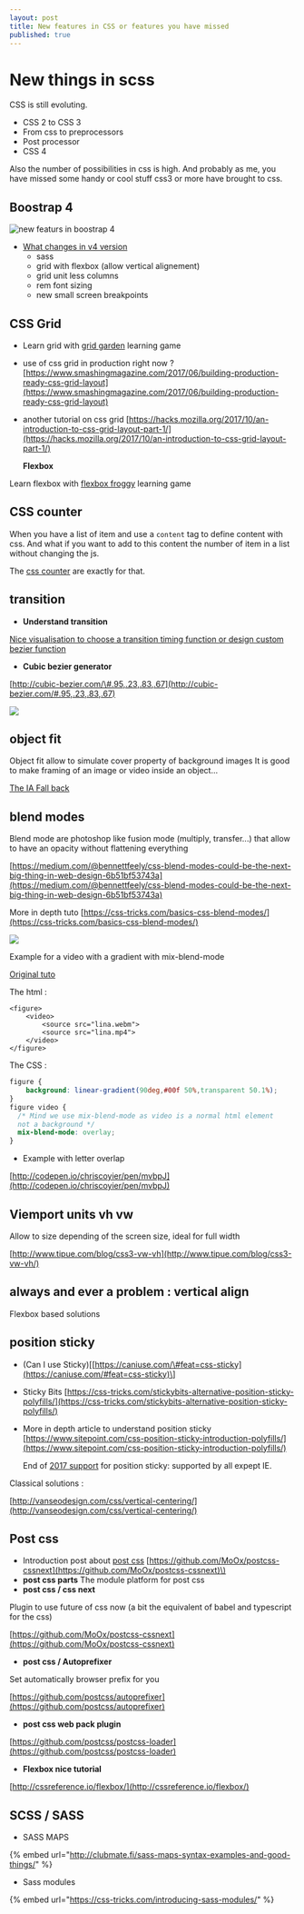 ```yaml
---
layout: post
title: New features in CSS or features you have missed
published: true
---
```


# New things in scss

CSS is still evoluting.

* CSS 2 to CSS 3
* From css to preprocessors
* Post processor
* CSS 4

Also the number of possibilities in css is high. And probably as me, you have missed some handy or cool stuff css3 or more have brought to css.

## Boostrap 4

![new featurs in boostrap 4](https://github.com/sinsunsan/dev-wiki/tree/e91a89337cb472fad5198a7110a0eaa8d63d66f5/boostrap-flexbox.png)

* [What changes in v4 version](https://hackernoon.com/what-changed-in-bootstrap-4-0-ca3cbbf4f62f)
  * sass
  * grid with flexbox \(allow vertical alignement\)
  * grid unit less columns
  * rem font sizing 
  * new small screen breakpoints  

## CSS Grid

* Learn grid with [grid garden](http://cssgridgarden.com/) learning game
* use of css grid in production right now ? [https://www.smashingmagazine.com/2017/06/building-production-ready-css-grid-layout](https://www.smashingmagazine.com/2017/06/building-production-ready-css-grid-layout)
* another tutorial on css grid [https://hacks.mozilla.org/2017/10/an-introduction-to-css-grid-layout-part-1/](https://hacks.mozilla.org/2017/10/an-introduction-to-css-grid-layout-part-1/)

  **Flexbox**

Learn flexbox with [flexbox froggy](http://flexboxfroggy.com/) learning game

## CSS counter

When you have a list of item and use a `content` tag to define content with css. And what if you want to add to this content the number of item in a list without changing the js.

The [css counter](https://developer.mozilla.org/en-US/docs/Web/CSS/CSS_Lists_and_Counters/Using_CSS_counters) are exactly for that.

## **transition**

* **Understand transition**

[Nice visualisation to choose a transition timing function or design custom bezier function](http://www.the-art-of-web.com/css/timing-function/)

* **Cubic bezier generator**

[http://cubic-bezier.com/\#.95,.23,.83,.67](http://cubic-bezier.com/#.95,.23,.83,.67)

![](https://github.com/sinsunsan/dev-wiki/tree/e91a89337cb472fad5198a7110a0eaa8d63d66f5/images/css-cubic-bezier.png)

## **object fit**

Object fit allow to simulate cover property of background images It is good to make framing of an image or video inside an object...

[The IA Fall back](https://medium.com/@primozcigler/neat-trick-for-css-object-fit-fallback-on-edge-and-other-browsers-afbc53bbb2c3)

## **blend modes**

Blend mode are photoshop like fusion mode \(multiply, transfer...\) that allow to have an opacity without flattening everything

[https://medium.com/@bennettfeely/css-blend-modes-could-be-the-next-big-thing-in-web-design-6b51bf53743a](https://medium.com/@bennettfeely/css-blend-modes-could-be-the-next-big-thing-in-web-design-6b51bf53743a)

More in depth tuto [https://css-tricks.com/basics-css-blend-modes/](https://css-tricks.com/basics-css-blend-modes/)

 [![](https://github.com/sinsunsan/dev-wiki/tree/e91a89337cb472fad5198a7110a0eaa8d63d66f5/images/css-blend-mode.png)](http://bennettfeely.com/gradients/)

Example for a video with a gradient with mix-blend-mode

[Original tuto](http://thenewcode.com/1020/HTML5-Video-Effects-with-CSS-Blend-Modes)

The html :

```markup
<figure>
    <video>
        <source src="lina.webm">
        <source src="lina.mp4">
    </video>
</figure>
```

The CSS :

```css
figure {
    background: linear-gradient(90deg,#00f 50%,transparent 50.1%);
}
figure video {
  /* Mind we use mix-blend-mode as video is a normal html element
  not a background */
  mix-blend-mode: overlay;
}
```

* Example with letter overlap

[http://codepen.io/chriscoyier/pen/mvbpJ](http://codepen.io/chriscoyier/pen/mvbpJ)

## **Viemport units vh vw**

Allow to size depending of the screen size, ideal for full width

[http://www.tipue.com/blog/css3-vw-vh](http://www.tipue.com/blog/css3-vw-vh/)

## **always and ever a problem : vertical align**

Flexbox based solutions

## position sticky

* \(Can I use Sticky\)\[[https://caniuse.com/\#feat=css-sticky](https://caniuse.com/#feat=css-sticky)\]
* Sticky Bits [https://css-tricks.com/stickybits-alternative-position-sticky-polyfills/](https://css-tricks.com/stickybits-alternative-position-sticky-polyfills/)
* More in depth article to understand position sticky [https://www.sitepoint.com/css-position-sticky-introduction-polyfills/](https://www.sitepoint.com/css-position-sticky-introduction-polyfills/)

  End of [2017 support](https://caniuse.com/#feat=css-sticky) for position sticky: supported by all expept IE.

Classical solutions :

[http://vanseodesign.com/css/vertical-centering/](http://vanseodesign.com/css/vertical-centering/)

## **Post css**

* Introduction post about [post css](http://julian.io/some-things-you-may-think-about-postcss-and-you-might-be-wrong/) [https://github.com/MoOx/postcss-cssnext](https://github.com/MoOx/postcss-cssnext)\)
* **post css parts** The module platform for post css
* **post css / css next**

Plugin to use future of css now \(a bit the equivalent of babel and typescript for the css\)

[https://github.com/MoOx/postcss-cssnext](https://github.com/MoOx/postcss-cssnext)

* **post css / Autoprefixer**

Set automatically browser prefix for you

[https://github.com/postcss/autoprefixer](https://github.com/postcss/autoprefixer)

* **post css web pack plugin**

[https://github.com/postcss/postcss-loader](https://github.com/postcss/postcss-loader)

* **Flexbox nice tutorial**

[http://cssreference.io/flexbox/](http://cssreference.io/flexbox/)

## SCSS / SASS

* SASS MAPS 

{% embed url="http://clubmate.fi/sass-maps-syntax-examples-and-good-things/" %}

* Sass modules 

{% embed url="https://css-tricks.com/introducing-sass-modules/" %}



